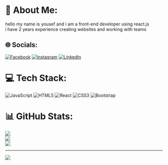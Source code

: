 # 💫 About Me:
hello my name is yousef and i am a front-end developer using react.js<br>i have 2 years experience creating websites and working with teams


## 🌐 Socials:
[![Facebook](https://img.shields.io/badge/Facebook-%231877F2.svg?logo=Facebook&logoColor=white)](https://facebook.com/https://www.facebook.com/profile.php?id=100073949123401) [![Instagram](https://img.shields.io/badge/Instagram-%23E4405F.svg?logo=Instagram&logoColor=white)](https://instagram.com/jo_ahmedd) [![LinkedIn](https://img.shields.io/badge/LinkedIn-%230077B5.svg?logo=linkedin&logoColor=white)](https://linkedin.com/in/https://www.linkedin.com/in/yousef-ahmed-2862a2252/) 

# 💻 Tech Stack:
![JavaScript](https://img.shields.io/badge/javascript-%23323330.svg?style=for-the-badge&logo=javascript&logoColor=%23F7DF1E) ![HTML5](https://img.shields.io/badge/html5-%23E34F26.svg?style=for-the-badge&logo=html5&logoColor=white) ![React](https://img.shields.io/badge/react-%2320232a.svg?style=for-the-badge&logo=react&logoColor=%2361DAFB) ![CSS3](https://img.shields.io/badge/css3-%231572B6.svg?style=for-the-badge&logo=css3&logoColor=white) ![Bootstrap](https://img.shields.io/badge/bootstrap-%23563D7C.svg?style=for-the-badge&logo=bootstrap&logoColor=white)
# 📊 GitHub Stats:
![](https://github-readme-stats.vercel.app/api?username=yousef767&theme=dark&hide_border=false&include_all_commits=true&count_private=false)<br/>
![](https://github-readme-streak-stats.herokuapp.com/?user=yousef767&theme=dark&hide_border=false)<br/>
![](https://github-readme-stats.vercel.app/api/top-langs/?username=yousef767&theme=dark&hide_border=false&include_all_commits=true&count_private=false&layout=compact)

---
[![](https://visitcount.itsvg.in/api?id=yousef767&icon=0&color=0)](https://visitcount.itsvg.in)

<!-- Proudly created with GPRM ( https://gprm.itsvg.in ) -->
